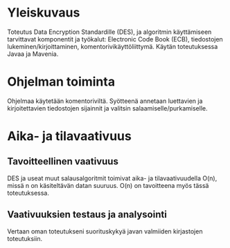 # Yleiskuvaus
Toteutus Data Encryption Standardille (DES), ja algoritmin käyttämiseen tarvittavat komponentit
ja työkalut: Electronic Code Book (ECB), tiedostojen lukeminen/kirjoittaminen, komentorivikäyttöliittymä.
Käytän toteutuksessa Javaa ja Mavenia.

# Ohjelman toiminta
Ohjelmaa käytetään komentoriviltä. Syötteenä annetaan luettavien ja kirjoitettavien tiedostojen sijainnit
ja valitsin salaamiselle/purkamiselle.

# Aika- ja tilavaativuus
## Tavoitteellinen vaativuus
DES ja useat muut salausalgoritmit toimivat aika- ja tilavaativuudella O(n), missä n 
on käsiteltävän datan suuruus. O(n) on tavoitteena myös tässä toteutuksessa. 

## Vaativuuksien testaus ja analysointi
Vertaan oman toteutukseni suorituskykyä javan valmiiden kirjastojen toteutuksiin.
